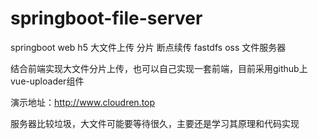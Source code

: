 # springboot-file-server
springboot web h5 大文件上传 分片 断点续传 fastdfs oss 文件服务器

结合前端实现大文件分片上传，也可以自己实现一套前端，目前采用github上vue-uploader组件


演示地址：http://www.cloudren.top

服务器比较垃圾，大文件可能要等待很久，主要还是学习其原理和代码实现
